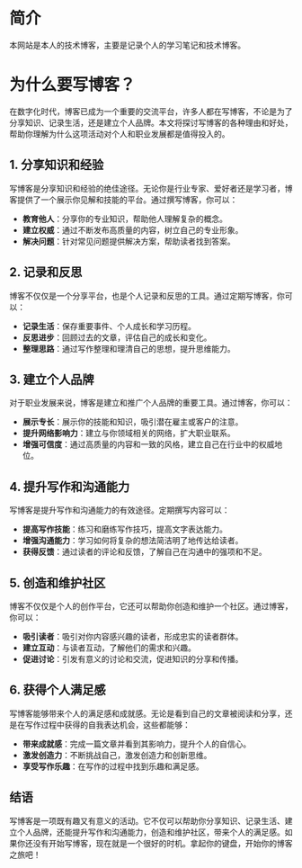 # 简介

本网站是本人的技术博客，主要是记录个人的学习笔记和技术博客。

# 为什么要写博客？

在数字化时代，博客已成为一个重要的交流平台，许多人都在写博客，不论是为了分享知识、记录生活，还是建立个人品牌。本文将探讨写博客的各种理由和好处，帮助你理解为什么这项活动对个人和职业发展都是值得投入的。

## 1. 分享知识和经验

写博客是分享知识和经验的绝佳途径。无论你是行业专家、爱好者还是学习者，博客提供了一个展示你见解和技能的平台。通过撰写博客，你可以：
- **教育他人**：分享你的专业知识，帮助他人理解复杂的概念。
- **建立权威**：通过不断发布高质量的内容，树立自己的专业形象。
- **解决问题**：针对常见问题提供解决方案，帮助读者找到答案。

## 2. 记录和反思

博客不仅仅是一个分享平台，也是个人记录和反思的工具。通过定期写博客，你可以：
- **记录生活**：保存重要事件、个人成长和学习历程。
- **反思进步**：回顾过去的文章，评估自己的成长和变化。
- **整理思路**：通过写作整理和理清自己的思想，提升思维能力。

## 3. 建立个人品牌

对于职业发展来说，博客是建立和推广个人品牌的重要工具。通过博客，你可以：
- **展示专长**：展示你的技能和知识，吸引潜在雇主或客户的注意。
- **提升网络影响力**：建立与你领域相关的网络，扩大职业联系。
- **增强可信度**：通过高质量的内容和一致的风格，建立自己在行业中的权威地位。

## 4. 提升写作和沟通能力

写博客是提升写作和沟通能力的有效途径。定期撰写内容可以：
- **提高写作技能**：练习和磨练写作技巧，提高文字表达能力。
- **增强沟通能力**：学习如何将复杂的想法简洁明了地传达给读者。
- **获得反馈**：通过读者的评论和反馈，了解自己在沟通中的强项和不足。

## 5. 创造和维护社区

博客不仅仅是个人的创作平台，它还可以帮助你创造和维护一个社区。通过博客，你可以：
- **吸引读者**：吸引对你内容感兴趣的读者，形成忠实的读者群体。
- **建立互动**：与读者互动，了解他们的需求和兴趣。
- **促进讨论**：引发有意义的讨论和交流，促进知识的分享和传播。

## 6. 获得个人满足感

写博客能够带来个人的满足感和成就感。无论是看到自己的文章被阅读和分享，还是在写作过程中获得的自我表达机会，这些都能够：
- **带来成就感**：完成一篇文章并看到其影响力，提升个人的自信心。
- **激发创造力**：不断挑战自己，激发创造力和创新思维。
- **享受写作乐趣**：在写作的过程中找到乐趣和满足感。

## 结语

写博客是一项既有趣又有意义的活动。它不仅可以帮助你分享知识、记录生活、建立个人品牌，还能提升写作和沟通能力，创造和维护社区，带来个人的满足感。如果你还没有开始写博客，现在就是一个很好的时机。拿起你的键盘，开始你的博客之旅吧！
